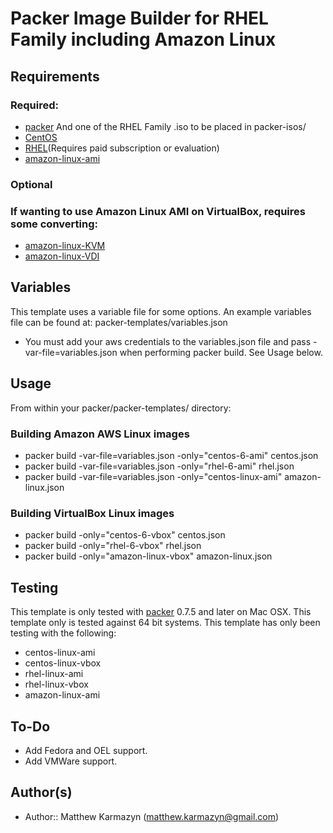Packer Image Builder for RHEL Family including Amazon Linux
============
Requirements
------------
### Required:
- [packer](http://www.packer.io/downloads.html)
  And one of the RHEL Family .iso to be placed in packer-isos/
- [CentOS](http://isoredirect.centos.org/centos/6/isos/x86_64/)
- [RHEL](https://access.redhat.com/downloads/)(Requires paid subscription or evaluation)
- [amazon-linux-ami](https://aws.amazon.com/marketplace/pp/B00635Y2IW)

### Optional
### If wanting to use Amazon Linux AMI on VirtualBox, requires some converting:
- [amazon-linux-KVM](http://linux.blogs.com.np/2010/04/05/how-to-move-a-virtual-machine-from-ec2-to-virtualbox-or-kvm/)
- [amazon-linux-VDI](http://church.cs.virginia.edu/genprog/index.php/Converting_an_EC2_AMI_to_a_VirtualBox_.vdi)

Variables
----------
This template uses a variable file for some options. An example variables file can be found at: packer-templates/variables.json
- You must add your aws credentials to the variables.json file and pass -var-file=variables.json when performing packer build. See Usage below.

Usage
-----
From within your packer/packer-templates/ directory:

### Building Amazon AWS Linux images
- packer build -var-file=variables.json -only="centos-6-ami" centos.json
- packer build -var-file=variables.json -only="rhel-6-ami" rhel.json
- packer build -var-file=variables.json -only="centos-linux-ami" amazon-linux.json
  
### Building VirtualBox Linux images
- packer build -only="centos-6-vbox" centos.json
- packer build -only="rhel-6-vbox" rhel.json
- packer build -only="amazon-linux-vbox" amazon-linux.json

Testing
------------
This template is only tested with [packer](http://www.packer.io/downloads.html) 0.7.5 and later on Mac OSX.
This template only is tested against 64 bit systems.
This template has only been testing with the following:
- centos-linux-ami
- centos-linux-vbox
- rhel-linux-ami
- rhel-linux-vbox
- amazon-linux-ami

To-Do
------------
- Add Fedora and OEL support.
- Add VMWare support.

Author(s)
-----------------
- Author:: Matthew Karmazyn (<matthew.karmazyn@gmail.com>)

